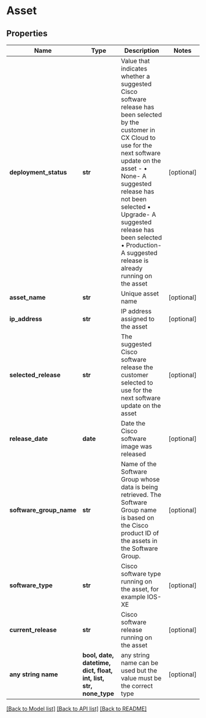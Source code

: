 # Asset


## Properties
Name | Type | Description | Notes
------------ | ------------- | ------------- | -------------
**deployment_status** | **str** | Value that indicates whether a suggested Cisco software release has been selected by the customer in CX Cloud to use for the next software update on the asset - • None- A suggested release has not been selected • Upgrade- A suggested release has been selected • Production- A suggested release is already running on the asset | [optional] 
**asset_name** | **str** | Unique asset name | [optional] 
**ip_address** | **str** | IP address assigned to the asset | [optional] 
**selected_release** | **str** | The suggested Cisco software release the customer selected to use for the next software update on the asset | [optional] 
**release_date** | **date** | Date the Cisco software image was released | [optional] 
**software_group_name** | **str** | Name of the Software Group whose data is being retrieved. The Software Group name is based on the Cisco product ID of the assets in the Software Group. | [optional] 
**software_type** | **str** | Cisco software type running on the asset, for example IOS-XE | [optional] 
**current_release** | **str** | Cisco software release running on the asset | [optional] 
**any string name** | **bool, date, datetime, dict, float, int, list, str, none_type** | any string name can be used but the value must be the correct type | [optional]

[[Back to Model list]](../README.md#documentation-for-models) [[Back to API list]](../README.md#documentation-for-api-endpoints) [[Back to README]](../README.md)


